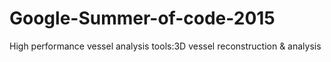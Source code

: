 # Google-Summer-of-code-2015
High performance vessel analysis tools:3D vessel reconstruction &amp; analysis
